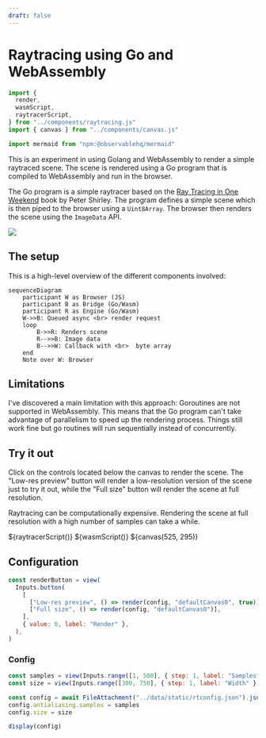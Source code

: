 ```yaml
---
draft: false
---
```


# Raytracing using Go and WebAssembly

```js
import {
  render,
  wasmScript,
  raytracerScript,
} from "../components/raytracing.js"
import { canvas } from "../components/canvas.js"
```

```js
import mermaid from "npm:@observablehq/mermaid"
```

This is an experiment in using Golang and WebAssembly to render a simple raytraced scene. The scene is rendered using a Go program that is compiled to WebAssembly and run in the browser.

The Go program is a simple raytracer based on the [Ray Tracing in One Weekend](https://raytracing.github.io/books/RayTracingInOneWeekend.html) book by Peter Shirley. The program defines a simple scene which is then piped to the browser using a `Uint8Array`. The browser then renders the scene using the `ImageData` API.

![](/data/images/rt-render-1.png)

## The setup

This is a high-level overview of the different components involved:

```mermaid
sequenceDiagram
    participant W as Browser (JS)
    participant B as Bridge (Go/Wasm)
    participant R as Engine (Go/Wasm)
    W->>B: Queued async <br> render request
    loop
        B->>R: Renders scene
        R-->>B: Image data
        B-->>W: Callback with <br>  byte array
    end
    Note over W: Browser
```

## Limitations

I've discovered a main limitation with this approach: Goroutines are not supported in WebAssembly. This means that the Go program can't take advantage of parallelism to speed up the rendering process. Things still work fine but go routines will run sequentially instead of concurrently.

## Try it out

Click on the controls located below the canvas to render the scene. The "Low-res preview" button will render a low-resolution version of the scene just to try it out, while the "Full size" button will render the scene at full resolution.

<div class="warning" label="Warning️">
  Raytracing can be computationally expensive. Rendering the scene at full resolution with a high number of samples can take a while.
</div>

${raytracerScript()}
${wasmScript()}
${canvas(525, 295)}

## Configuration

```js
const renderButton = view(
  Inputs.button(
    [
      ["Low-res preview", () => render(config, "defaultCanvas0", true)],
      ["Full size", () => render(config, "defaultCanvas0")],
    ],
    { value: 0, label: "Render" },
  ),
)
```

### Config

```js
const samples = view(Inputs.range([1, 500], { step: 1, label: "Samples" }))
const size = view(Inputs.range([300, 750], { step: 1, label: "Width" }))
```

```js
const config = await FileAttachment("../data/static/rtconfig.json").json()
config.antialiasing.samples = samples
config.size = size
```

```js
display(config)
```
